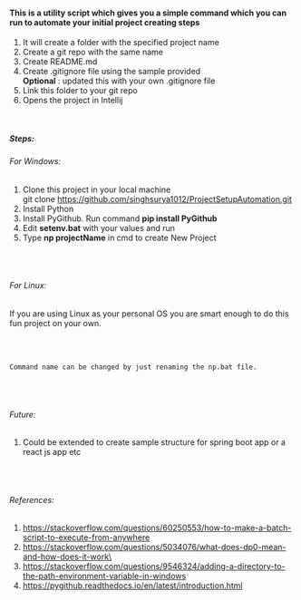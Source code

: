 #### This is a utility script which gives you a simple command which you can run to automate your initial project creating steps

1) It will create a folder with the specified project name 
2) Create a git repo with the same name 
3) Create README.md
4) Create .gitignore file using the sample provided <br>
    **Optional** : updated this with your own .gitignore file
3) Link this folder to your git repo
4) Opens the project in Intellij

<br>

##### Steps:

###### For Windows:

1) Clone this project in your local machine <br>
	git clone https://github.com/singhsurya1012/ProjectSetupAutomation.git
2) Install Python
3) Install PyGithub. Run command **pip install PyGithub**
4) Edit **setenv.bat** with your values and run
5) Type **np projectName** in cmd to create New Project

<br><br>



###### For Linux:

If you are using Linux as your personal OS you are smart enough to do this fun project on your own.

<br><br>

   	Command name can be changed by just renaming the np.bat file.

<br><br>

###### Future: 

1) Could be extended to create sample structure for spring boot app or a react js app etc

<br><br>

###### References:

1) https://stackoverflow.com/questions/60250553/how-to-make-a-batch-script-to-execute-from-anywhere
2) https://stackoverflow.com/questions/5034076/what-does-dp0-mean-and-how-does-it-work\
3) https://stackoverflow.com/questions/9546324/adding-a-directory-to-the-path-environment-variable-in-windows
4) https://pygithub.readthedocs.io/en/latest/introduction.html

